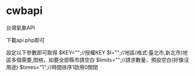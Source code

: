 # cwbapi
台灣氣象API

下載api.php即可

設定以下參數即可取得
$KEY="";//授權KEY
$l="";//地區(格式:臺北市,新北市)地區多個需要,間格，如要全部縣市請空白
$limits="";//請求數量，預設空白(好像沒用途)
$times="1";//時間排序1啟用0關閉
